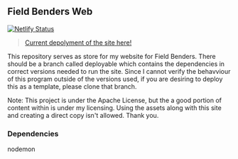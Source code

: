 ## Field Benders Web 

[![Netlify Status](https://api.netlify.com/api/v1/badges/4851dff4-0194-4846-be08-8e02fd6ef872/deploy-status)](https://app.netlify.com/sites/peaceful-mermaid-8e32a8/deploys)

> [Current depolyment of the site here!](https://fieldbendersweb.netlify.app)



This repository serves as store for my website for Field Benders. There should be a branch called deployable which contains the dependencies in correct versions needed to run the site. Since I cannot verify the behavviour of this program outside of the versions used, if you are desiring to deploy this as a template, please clone that branch. 

Note: This project is under the Apache License, but the a good portion of content within is under my licensing. Using the assets along with this site and creating a direct copy isn't allowed. Thank you. 

### Dependencies 

nodemon
